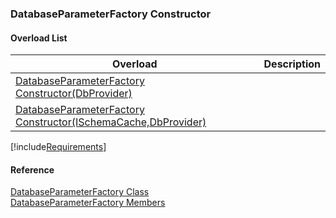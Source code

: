 ﻿### DatabaseParameterFactory Constructor

#### Overload List

| Overload | Description |
| --- | --- |
| [DatabaseParameterFactory Constructor(DbProvider)](fcSDK~FChoice.Foundation.Clarify.DatabaseParameterFactory~_ctor(DbProvider).md) |   |
| [DatabaseParameterFactory Constructor(ISchemaCache,DbProvider)](fcSDK~FChoice.Foundation.Clarify.DatabaseParameterFactory~_ctor(ISchemaCache,DbProvider).md) |   |

[!include[Requirements](../partials/requirements.md)]



#### Reference

[DatabaseParameterFactory Class](fcSDK~FChoice.Foundation.Clarify.DatabaseParameterFactory.md)  
[DatabaseParameterFactory Members](fcSDK~FChoice.Foundation.Clarify.DatabaseParameterFactory_members.md)